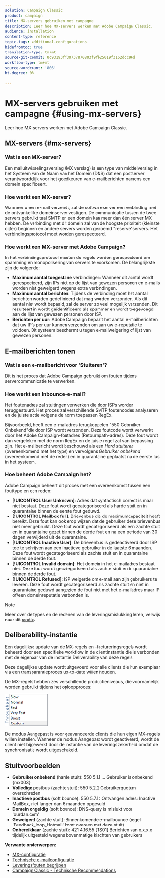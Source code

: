 ```yaml
---
solution: Campaign Classic
product: campaign
title: MX-servers gebruiken met campagne
description: Leer hoe MX-servers werken met Adobe Campaign Classic.
audience: installation
content-type: reference
topic-tags: additional-configurations
hidefromtoc: true
translation-type: tm+mt
source-git-commit: 0c93193ff30737870803f9fb25019f3162dcc96d
workflow-type: tm+mt
source-wordcount: '806'
ht-degree: 0%

---
```



# MX-servers gebruiken met campagne {#using-mx-servers}

Leer hoe MX-servers werken met Adobe Campaign Classic.

## MX-servers {#mx-servers}

### Wat is een MX-server?

Een mailuitwisselingsverslag (MX verslag) is een type van middelverslag in het Systeem van de Naam van het Domein (DNS) dat een postserver verantwoordelijk voor het goedkeuren van e-mailberichten namens een domein specificeert.

### Hoe werkt een MX-server?

Wanneer u een e-mail verzendt, zal de softwareserver een verbinding met de ontvankelijke domeinserver vestigen. De communicatie tussen de twee servers gebruikt taal SMTP en een domein kan meer dan één server MX hebben. De verbinding met dit domein zal van de hoogste prioriteit (kleinste cijfer) beginnen en andere servers worden genoemd &quot;reserve&quot;servers. Het verbindingsprotocol moet worden gerespecteerd.

### Hoe werkt een MX-server met Adobe Campaign?

In het verbindingsprotocol moeten de regels worden gerespecteerd om spamming en monopolisering van servers te voorkomen. De belangrijkste zijn de volgende:

* **Maximum aantal toegestane** verbindingen: Wanneer dit aantal wordt gerespecteerd, zijn IPs niet op de lijst van gewezen personen en e-mails worden niet geweigerd wegens extra verbindingen.
* **Maximum aantal berichten**: Tijdens de verbinding moet het aantal berichten worden gedefinieerd dat mag worden verzonden. Als dit aantal niet wordt bepaald, zal de server zo veel mogelijk verzenden. Dit resulteert in wordt geïdentificeerd als spammer en wordt toegevoegd aan de lijst van gewezen personen door ISP.
* **Berichten per uur**: Adobe Campaign bepaalt het aantal e-mailberichten dat uw IP&#39;s per uur kunnen verzenden om aan uw e-reputatie te voldoen. Dit systeem beschermt u tegen e-mailweigering of lijst van gewezen personen.

## E-mailberichten tonen

### Wat is een e-mailbericht voor &#39;Stuiteren&#39;?

Dit is het proces dat Adobe Campaign gebruikt om fouten tijdens servercommunicatie te verwerken.

### Hoe werkt een Inbounce-e-mail?

Het foutenadres zal stuitingen verwerken die door ISPs worden teruggestuurd. Het proces zal verschillende SMTP foutencodes analyseren en de juiste actie volgens de norm toepassen RegEx.

Bijvoorbeeld, heeft een e-mailadres terugkoppelen &quot;550 Gebruiker Onbekend&quot;die door ISP wordt verzonden. Deze foutcode wordt verwerkt door het Adobe Campaign-foutadres (Retournpath-adres). Deze fout wordt dan vergeleken met de norm RegEx en de juiste regel zal van toepassing zijn. Het e-mailbericht wordt beschouwd als een *Hard stuiteren* (overeenkomend met het type) en vervolgens *Gebruiker onbekend* (overeenkomend met de reden) en in quarantaine geplaatst na de eerste lus in het systeem.

### Hoe beheert Adobe Campaign het?

Adobe Campaign beheert dit proces met een overeenkomst tussen een fouttype en een reden:

* **[!UICONTROL User Unknown]**: Adres dat syntactisch correct is maar niet bestaat. Deze fout wordt gecategoriseerd als harde stuit en in quarantaine binnen de eerste fout geduwd.
* **[!UICONTROL Mailbox full]**: Brievenbus die de maximumcapaciteit heeft bereikt. Deze fout kan ook erop wijzen dat de gebruiker deze brievenbus niet meer gebruikt. Deze fout wordt gecategoriseerd als een zachte stuit en in quarantaine gezet binnen de derde fout en na een periode van 30 dagen verwijderd uit de quarantaine.
* **[!UICONTROL Inactive User]**: De brievenbus is gedeactiveerd door ISP toe te schrijven aan een inactieve gebruiker in de laatste 6 maanden. Deze fout wordt gecategoriseerd als zachte stuit en in quarantaine binnen de derde fout.
* **[!UICONTROL Invalid domain]**: Het domein in het e-mailadres bestaat niet. Deze fout wordt gecategoriseerd als zachte stuit en in quarantaine binnen de derde fout.
* **[!UICONTROL Refused]**: ISP weigerde om e-mail aan zijn gebruikers te leveren. Deze fout wordt gecategoriseerd als zachte stuit en niet in quarantaine geduwd aangezien de fout niet met het e-mailadres maar IP of/een domeinreputatie verbonden is.

>[!NOTE]
>
>Meer over de types en de redenen van de leveringsmislukking leren, verwijs naar dit [sectie](../../delivery/using/understanding-delivery-failures.md#delivery-failure-types-and-reasons).

## Deliberability-instantie

Een dagelijkse update van de MX-regels en -factureringsregels wordt beheerd door een specifieke workflow in de clientinstantie die is verbonden met de eigenaar van de instantie Deliverability van deze regels.

Deze dagelijkse update wordt uitgevoerd voor alle clients die hun exemplaar via een transparantieproces up-to-date willen houden.

De MX-regels hebben zes verschillende productieniveaus, die voornamelijk worden gebruikt tijdens het oploopproces:

![](assets/mx-rules-throughput.png)

De modus Aangepast is voor geavanceerde clients die hun eigen MX-regels willen instellen. Wanneer de modus Aangepast wordt geactiveerd, wordt de client niet bijgewerkt door de instantie van de leveringszekerheid omdat de synchronisatie wordt uitgeschakeld.

## Stuitvoorbeelden

* **Gebruiker onbekend**  (harde stuit): 550 5.1.1 ... Gebruiker is onbekend {mx003}
* **Volledige**  postbus (zachte stuit): 550 5.2.2 Gebruikerquotum overschreden
* **Inactieve postbus**  (soft bounce): 550 5.7.1 : Ontvangen adres: Inactive MailBox, niet langer dan 6 maanden opgevuld
* **Domein ongeldig**  (soft bounce): DNS-query is mislukt voor &#39;ourdan.com&#39;
* **Geweigerd**  (zachte stuit): Binnenkomende e-mailbounce (regel &#39;Feedback_loop_Hotmail&#39; komt overeen met deze stuit)
* **Onbereikbaar**  (zachte stuit): 421 4.16.55  [TS01] Berichten van x.x.x.x tijdelijk uitgesteld wegens bovenmatige klachten van gebruikers

**Verwante onderwerpen:**
* [MX-configuratie](../../installation/using/email-deliverability.md#mx-configuration)
* [Technische e-mailconfiguratie](../../installation/using/email-deliverability.md)
* [Leveringsfouten begrijpen](../../delivery/using/understanding-delivery-failures.md)
* [Campaign Classic - Technische Recommendations](https://experienceleague.adobe.com/docs/deliverability-learn/deliverability-best-practice-guide/additional-resources/product-specific-resources/campaign/acc-technical-recommendations.html)
